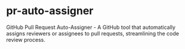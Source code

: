 # pr-auto-assigner
GitHub Pull Request Auto-Assigner - A GitHub tool that automatically assigns reviewers or assignees to pull requests, streamlining the code review process.
